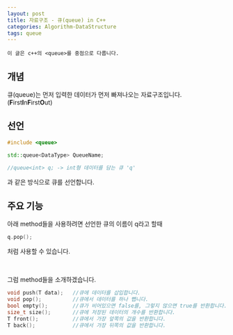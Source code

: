 ```yaml
---
layout: post
title: 자료구조 - 큐(queue) in C++
categories: Algorithm-DataStructure
tags: queue
---
```


    이 글은 c++의 <queue>를 중점으로 다룹니다.

## 개념

큐(queue)는 먼저 입력한 데이터가 먼저 빠져나오는 자료구조입니다. (**F**irst**I**n**F**irst**O**ut)

## 선언

```C++
#include <queue>

std::queue<DataType> QueueName;

//queue<int> q; -> int형 데이터를 담는 큐 'q'
```

과 같은 방식으로 큐를 선언합니다.

## 주요 기능

아래 method들을 사용하려면 선언한 큐의 이름이 q라고 할때

```C++
q.pop();
```
처럼 사용할 수 있습니다.

<br>

그럼 method들을 소개하겠습니다.

```C++
void push(T data);   //큐에 데이터를 삽입합니다.
void pop();          //큐에서 데이터를 하나 뺍니다.
bool empty();        //큐가 비어있으면 false를, 그렇지 않으면 true를 반환합니다.
size_t size();       //큐에 저장된 데이터의 개수를 반환합니다.
T front();           //큐에서 가장 앞쪽의 값을 반환합니다.
T back();            //큐에서 가장 뒤쪽의 값을 반환합니다.
```
